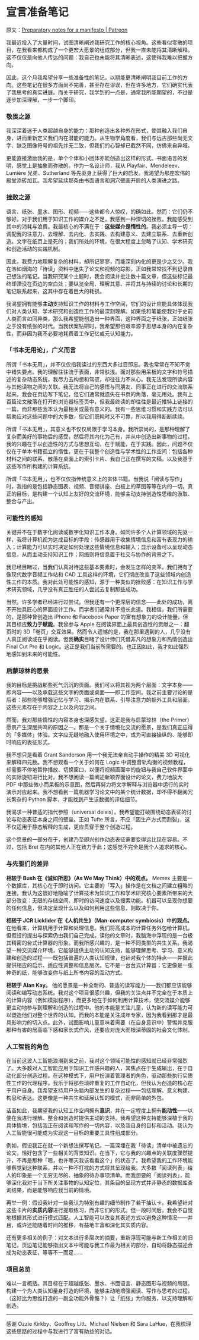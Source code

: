 # 宣言准备笔记

原文：[Preparatory notes for a manifesto | Patreon](https://www.patreon.com/posts/preparatory-for-130320045)

我最近投入了大量时间，试图清晰阐述我研究工作的核心视角。这些看似零散的项目，在我看来都构成了一个更宏大愿景的组成部分，但我一直未能将其清晰解释。这不仅仅是向他人传达的问题：我自己也未能将其清晰表述，这使得我难以把握方向。

因此，这个月我希望分享一些准备性的笔记，以期能更清晰阐明我目前工作的方向。这些笔记在很多方面尚不完善，甚至存在谬误，但在许多地方，它们确实代表了我思考的真实进展。而关于研究，我学到的一点是，通常我所能期望的，不过是逐步加深理解，一步一个脚印。

### **敬畏之源**

我深深着迷于人类超越自身的能力：那种创造出各种外在形式，使其融入我们自身，进而重新定义我们内在潜能的能力。从生物学角度看，我们与远古那些尚无文字、缺乏图像符号的祖先并无二致，但我们的心智却已截然不同，仿佛来自异域。

更能直接激励我的是，单个个体和小团体亦能创造出这样的形式。书面语言的发明，感觉上是抽象而弥散的。作为一名设计师，我从 Playfair、Mendeleev、Lumière 兄弟、Sutherland 等先驱身上获得了巨大的启发。我渴望为那座宏伟的殿堂添砖加瓦。我希望延续那条由书面语言和洞穴壁画开启的人类演进之路。

### **挫败之源**

语言、纸张、墨水、图形、视频——这些都令人惊叹，的确如此。然而：它们仍不够好。对于我们用于知识工作的媒介之不足，我感到一种深切的挫败。我能感受到其中的消耗与浪费。我最核心的不满在于：**这些媒介是惰性的**。我必须主导一切：调配我的注意力、去理解、去内化、去实践、去构建意义、去建立联系、去重新创造。文字在纸页上是死的；我们所处的环境，在很大程度上忽略了认知、学术研究和创造活动的实践机制。

因此，我费力地理解复杂的材料，却所记寥寥，而能深刻内化的更是少之又少。我在浩如烟海的「待读」资料中迷失了论文和视频的踪影，正如我常常找不到记录自己想法的笔记。当我研究某个主题时，我会阅读并批注数十篇文章，但这些标记最终却湮没在页边的空白处；要纵览全局、理解其意、并将其与持续的讨论和长期的笔记联系起来，这其中存在着巨大的耗损。

我渴望拥有能够**主动**支持知识工作的材料与工作空间，它们的设计应能具体体现我们对人类认知、学术研究和创造性工作的最深刻理解。如果纸和笔能使我对于史前人类而言如同异类，那么我希望能创造出一种界面，这种界面之于纸张，正如纸张之于没有纸张的时代。当我伏案钻研时，我希望那份艰辛源于思想本身的内在复杂性，而非因为我不必要地耗费着工作记忆或元认知能力。

### **「书本无用论」，广义而言**

所谓「书本无用」，并不仅仅指我读过的东西大多过目即忘。我也常常在不知不觉中错失要点。我的理解往往流于表面，非常肤浅。面对那些用呆板的文字和符号描述的复杂动态系统，我尽力去构想和驾驭，却往往力不从心。我无法发现所读内容与其他读物之间的关联。我无法将自己的感悟与同朋友、同事正在进行的交流联系起来。我会在页边写下笔记，但它们通常就遗失在书页的角落，毫无用处。我有上百篇论文散落在打开的浏览器标签页中，但我最终读的却往往是最近推特上链接的一篇，而非那些我本认为最相关或最有意义的。我有一些思维习惯和实践方法可以帮助应对这些问题中的大多数，但它们既耗时又不可靠，所以我用得断断续续。

所谓「书本无用」，其意义也不仅仅局限于学习本身。我所崇尚的，是那种理解了复杂而美好的事物后的感受，然后将其内化为己有，并从中创造出新事物的过程。我的兴趣在于以创造性的方式与思想互动，在于赋能，在于实践。因此，问题不仅仅在于单本书籍孤立的惰性，更在于我整个创造性与学术性的工作空间：包括各种材料之间的联系、散落在桌面上的索引卡片、我自己正在撰写的文稿，以及我基于这些写作所构建的计算系统。

所谓「书本无用」，也不仅仅指传统意义上的实体书籍。当我说「阅读与写作」时，我指的是包括静态图表、视频、音频讲座、白板上的草图等等在内的一切。真正的目标，是构建一个认知上友好的交流环境，能够主动支持创造性思维的汲取、整合与产出。

### **可能性的感知**

关键并不在于数字化阅读或数字化知识工作本身。如同许多个人计算领域的先驱一样，我将计算机视为达成目标的手段：传感器用于收集情境信息和富有表现力的输入；计算能力可以实时决定如何处理这些情境信息和输入；显示设备可以呈现动态信息，从而主动支持知识工作；网络则将信息置于社交与协作的背景之下。

我已经目睹过，当我们认真对待这些基本要素时，会发生怎样的变革。我们拥有了像现代数字音频工作站和 CAD 工具这样的环境，它们彻底改变了这些领域内创造性工作的本质。我对此处可能性的感知，源于一种类似的挫败感：在知识工作与学术研究领域，几乎没有真正胜任的人尝试去复制那些成功。

当然，许多学者已经进行过尝试。但我还有一个更深层的信念——此处的成功，离不开独具匠心的界面设计工作。而学者们通常并不擅长此道。我相信，我们所需要的，是那种曾创造出 iPhone 和 Facebook Paper 的富有想象力的设计能量，但其目标应**致力于赋能**。我曾参与 Apple 在阅读界面上最具创造性的贡献之一：翻页时的 3D「卷页」交互效果。然而令人遗憾的是，我在那里遇到的人，几乎没有人真正阅读或在乎阅读。但我**确实**目睹了设计师们凭借非凡的想象力和热情创造出 Final Cut Pro 和 Logic。这正是我们当前所需要的。也正因如此，我才如此强烈地感知到未来的可能性。

### **启蒙琼林的愿景**

我的目标是挑战那些死气沉沉的页面。我们可以将其视为两个层面：文字本身——即内容——以及承载这些文字的页面或桌面——即工作空间。我之前主要讨论的是后者：那些能够增强记忆与学习、揭示内在联系、引导注意力的额外工具和层面。这些元素存在于内容之上以及内容之间。

然而，我对那些惰性的内容本身也深感失望。这正是我与启蒙琼林（the Primer）愿景产生深层共鸣的原因之一。那是一个关于情境化交流的愿景，是我们真正应得的「多媒体」体验。文字应无缝地融入使用环境之中，成为可直接操纵的、能够即时响应的表征形式。

我不想只是看着 Grant Sanderson 用一个我无法亲自动手操作的精美 3D 可视化来解释四元数。我不想观看一个关于如何在 Logic 中调整音轨均衡的视频教程，却需要不停地暂停播放、切换窗口，以便将视频画面中的旋钮与我自己软件界面中的实际旋钮进行比对。我不想阅读一篇阐述新颖界面设计的论文，费力地放大 PDF 中那些微小而呆板的示意图，然后再努力将文字解释与浏览器中运行的实时演示对应起来。我不想看到一篇机器学习论文中的某个统计数据，却不得不翻阅冗长繁杂的 Python 脚本，才能找到产生该数据的评估细节。

我渴求一种普适的指代参照（universal deixis）。我希望能打破围绕动态表征的讨论与动态表征本身之间的壁垒。正如 Tufte 所言，不应「因生产方式而割裂」，这不仅适用于静态解释的生成，更应贯穿于整个创造过程。

这个愿景的一部分在于，创建乃至即兴创作动态表征需要变得远比现在容易。不过，包括 Bret 在内的其他人正在致力于此；这感觉不完全是我个人追求的核心。

### **与先驱们的差异**

**相较于 Bush 在《诚如所思》（As We May Think）中的观点。** Memex 主要是一个数据库，其核心在于即时访问。它主要的「写入」操作是在文档之间建立粗略的连接。我认为这很好地隐喻了计算技术为知识工作和学术研究核心要素所带来的大部分改变：无限的存储空间、即时的访问速度以及搜索功能。机器可以呈现你想要的任何信息，但决定呈现什么以及如何利用这些信息，则取决于你。

**相较于 JCR Licklider 在《人机共生》（Man-computer symbiosis）中的观点。** 在他看来，计算机用于计算和处理信息。我们将高成本的计算任务外包给计算机，但假设的提出与探索仍由我们自己完成。读他的文章时，我脑海中浮现的是一台极其精密的台式计算器的形象。而我所感兴趣的，是一种不同类型的共生关系。我渴望一种交流媒介环境，它能够提供主动的认知支持，能够理解思考、学习、意义构建和创造的过程——既包括普遍的人类认知规律，也针对我个体的特点——并据此提供相应的启示、适应性调整和信息层次。它不是一台台式计算器；它更像是一张神奇的纸，能够改变你与纸上所书内容的互动方式。

**相较于 Alan Kay。** 他的愿景是一种全新的、普适的读写能力——我们都应该能够阅读和编写动态系统。我对这个项目很感兴趣，但我的关注点并不完全在于本质上的计算内容（例如模拟程序），而更多地在于如何利用计算技术，使交流媒介能够更主动地参与到理解和创造的过程中。他的本能是关注儿童，认为新的读写能力可以塑造他们对整个世界的认知。而我的本能是关注成年专家，因为我看到那才是最具影响力的切入点。此外，试图影响儿童意味着需要（在自身意识中）警惕并克服那种有害的居高临下感和家长式作风，还要应对庞大而根深蒂固的社会文化体制。

### **人工智能的角色**

在当前这波人工智能浪潮到来之前，我对这个领域可能性的感知就已经非常强烈了。大多数对人工智能应用于知识工作感兴趣的人，其焦点在于生成输出，在于自动化部分创造过程。在这种模式下，用户扮演着管理者的角色，驱动那些执行实质性工作的代理程序。我乐于将那些琐碎重复的工作自动化，但我认为创造的核心在于用户自身。我希望支持用户头脑内部发生的复杂过程——包括理解、意义构建、构思和表达。这更像是一种共生和延展认知的模式，而非简单的外包。

话虽如此，我期望我的认知工作空间拥有**意识**，并在一定程度上拥有**能动性**——以便在我进行理解、整合和创造时提供主动的支持。我希望这种支持能够深植于我的具体情境，包括我正在阅读和写作的一切内容，以及我自身的目标和活动。我认为人工智能很可能成为实现这一目标的重要工具性组成部分。

例如，假设我正在就一个新想法撰写笔记。一篇深埋在我「待读」清单中被遗忘的论文，恰好包含了一些相关的背景知识。在当下，它与我的兴趣点的关联度骤然提升，不再是那种「嗯，也许哪天我该看看这个」的状态了。我希望我的工作环境能够察觉到这种联系，并以一种不打扰的方式将其呈现给我。大多数「阅读列表」给人的印象是一个无穷无尽的、抽象的待办事项清单。而我想要的「阅读列表」，能够深化我对于当下所关注事物的认知定位，其条目的呈现方式并非静态的数据库查询结果，而是能够响应我当前的情境。

再举一例：假设我针对一些我认为特别有趣的细节制作了若干抽认卡。我希望针对这些卡片的**实质内容**进行提取练习，而非它们的形式。但一段时间后，我会不自觉地根据其形式进行模式匹配。人工智能可以改变其表述方式以避免这种情况——并且，或许还能随着时间的推移，有益地丰富和深化其实质内容。

还有更多相关的例子：对文本进行多层次的摘要，重新浮现可能与新工作相关的旧笔记，页边笔记能够指出文本中可能与我工作最为相关的部分，自动将静态描述合成为动态表征，等等不一而足……

### **项目总览**

难以一言概括。其目标在于超越纸张、墨水、书面语言、静态图形与视频的局限。构建一个为人类认知量身打造的环境，能够主动地增强阅读、写作与思考的过程。（这好比为思维打造的一副全功能外骨骼？）让「纸张」为你服务，以支持理解和创造。

---

感谢 Ozzie Kirkby、Geoffrey Litt、Michael Nielsen 和 Sara LaHue，在我梳理这些思路的过程中与我进行了富有助益的对话。